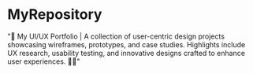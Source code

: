 # MyRepository
"🎨 My UI/UX Portfolio | A collection of user-centric design projects showcasing wireframes, prototypes, and case studies. Highlights include UX research, usability testing, and innovative designs crafted to enhance user experiences. 🚀✨"
